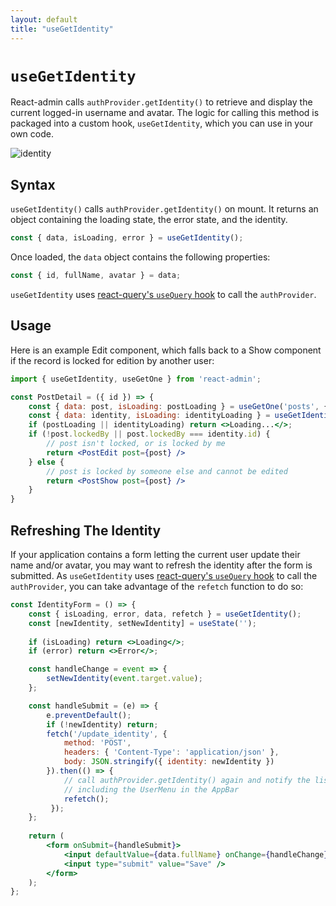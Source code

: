 ```yaml
---
layout: default
title: "useGetIdentity"
---
```


# `useGetIdentity`

React-admin calls `authProvider.getIdentity()` to retrieve and display the current logged-in username and avatar. The logic for calling this method is packaged into a custom hook, `useGetIdentity`, which you can use in your own code.

![identity](./img/identity.png)

## Syntax

`useGetIdentity()` calls `authProvider.getIdentity()` on mount. It returns an object containing the loading state, the error state, and the identity.

```jsx
const { data, isLoading, error } = useGetIdentity();
```

Once loaded, the `data` object contains the following properties:

```jsx
const { id, fullName, avatar } = data;
```

`useGetIdentity` uses [react-query's `useQuery` hook](https://react-query-v3.tanstack.com/reference/useQuery) to call the `authProvider`.

## Usage

Here is an example Edit component, which falls back to a Show component if the record is locked for edition by another user:

```jsx
import { useGetIdentity, useGetOne } from 'react-admin';

const PostDetail = ({ id }) => {
    const { data: post, isLoading: postLoading } = useGetOne('posts', { id });
    const { data: identity, isLoading: identityLoading } = useGetIdentity();
    if (postLoading || identityLoading) return <>Loading...</>;
    if (!post.lockedBy || post.lockedBy === identity.id) {
        // post isn't locked, or is locked by me
        return <PostEdit post={post} />
    } else {
        // post is locked by someone else and cannot be edited
        return <PostShow post={post} />
    }
}
```

## Refreshing The Identity

If your application contains a form letting the current user update their name and/or avatar, you may want to refresh the identity after the form is submitted. As `useGetIdentity` uses [react-query's `useQuery` hook](https://react-query-v3.tanstack.com/reference/useQuery) to call the `authProvider`, you can take advantage of the `refetch` function to do so:

```jsx
const IdentityForm = () => {
    const { isLoading, error, data, refetch } = useGetIdentity();
    const [newIdentity, setNewIdentity] = useState('');
    
    if (isLoading) return <>Loading</>;
    if (error) return <>Error</>;

    const handleChange = event => {
        setNewIdentity(event.target.value);
    };

    const handleSubmit = (e) => {
        e.preventDefault();
        if (!newIdentity) return;
        fetch('/update_identity', {
            method: 'POST',
            headers: { 'Content-Type': 'application/json' },
            body: JSON.stringify({ identity: newIdentity })
        }).then(() => { 
            // call authProvider.getIdentity() again and notify the listeners of the result,
            // including the UserMenu in the AppBar
            refetch();
         });
    };
    
    return (
        <form onSubmit={handleSubmit}>
            <input defaultValue={data.fullName} onChange={handleChange} />
            <input type="submit" value="Save" />
        </form>
    );
};
```